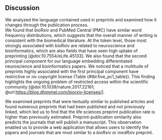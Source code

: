 ## Discussion

We analyzed the language contained used in preprints and examined how it changes through the publication process.  
We found that bioRxiv and PubMed Central (PMC) have similar word frequency distributions, which suggests that the overall manner of writing is consistent with the biomedical literature. 
At the token level, those most strongly associated with bioRxiv are related to neuroscience and bioinformatics, which are also fields that have seen high uptake of preprinting [@doi:10.7554/eLife.45133].
We also found that the second principal component for our language embedding differentiated neuroscience and bioinformatics papers.
We noticed that a multitude of preprints highly associated with the first principal component have restrictive or no copyright license (Table {#tbl:five_pc1_table}).
This finding highlights the ongoing problem of restricted access within the scientific community [@doi:10.1038/nature.2017.22161; @url:https://blog.dhimmel.com/biorxiv-licenses/].

We examined preprints that were textually similar to published articles and found numerous preprints that had been published and not previously linked, which led us to find that the life sciences preprint publication rate is higher than previously estimated.
Preprint-publication similarity also predicts the journals that will publish a manuscript.
This observation enabled us to provide a web application that allows users to identify the papers and journals that are most similar to a _bioRxiv_ or _medRxiv_ preprint.
